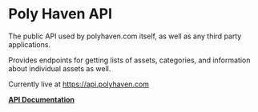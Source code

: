# Poly Haven API

The public API used by polyhaven.com itself, as well as any third party applications.

Provides endpoints for getting lists of assets, categories, and information about individual assets as well.

Currently live at https://api.polyhaven.com

**[API Documentation](https://redocly.github.io/redoc/?url=https://api.polyhaven.com/api-docs/swagger.json)**
